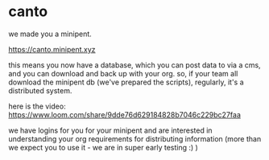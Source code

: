 # canto

we made you a minipent. 

https://canto.minipent.xyz


this means you now have a database, which you can post data to via a cms, and you can download and back up with your org. so, if your team all download the minipent db (we've prepared the scripts), regularly, it's a distributed system. 

here is the video:
https://www.loom.com/share/9dde76d629184828b7046c229bc27faa

we have logins for you for your minipent and are interested in understanding your org requirements for distributing information (more than we expect you to use it - we are in super early testing :) )
